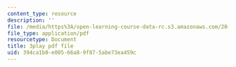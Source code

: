 ```yaml
---
content_type: resource
description: ''
file: /media/https%3A/open-learning-course-data-rc.s3.amazonaws.com/20-219-becoming-the-next-bill-nye-writing-and-hosting-the-educational-show-january-iap-2015/394ca1b0e00566a89f875abe73ea459c_17uL1VoaWTQ.pdf
file_type: application/pdf
resourcetype: Document
title: 3play pdf file
uid: 394ca1b0-e005-66a8-9f87-5abe73ea459c
---
```

